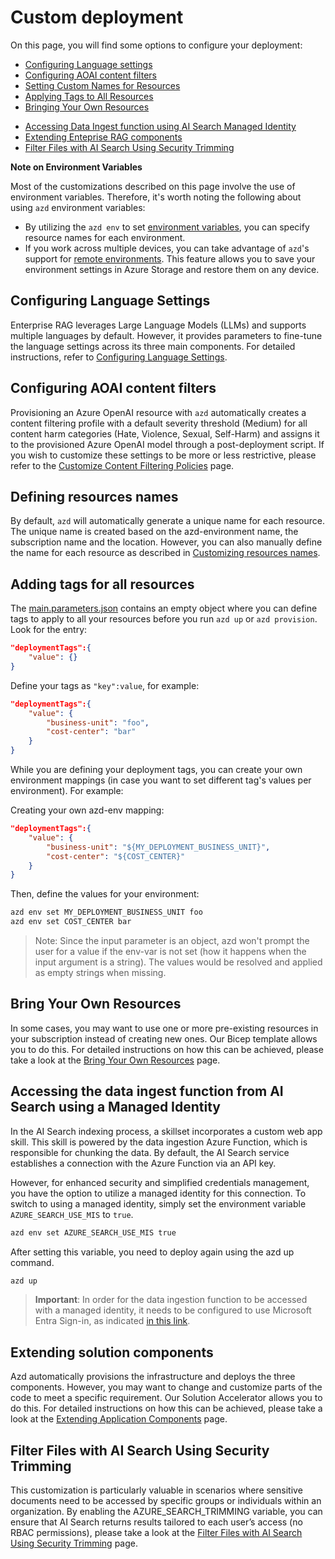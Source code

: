 # Custom deployment

On this page, you will find some options to configure your deployment:

- [Configuring Language settings](#configuring-language-settings)
- [Configuring AOAI content filters](#configuring-aoai-content-filters)
- [Setting Custom Names for Resources](#defining-resources-names)
- [Applying Tags to All Resources](#adding-tags-for-all-resources)
- [Bringing Your Own Resources](#bring-your-own-resources)
<!-- - [Selecting Your Components](#selecting-your-components) -->
- [Accessing Data Ingest function using AI Search Managed Identity](#accessing-the-data-ingest-function-from-ai-search-using-a-managed-identity)
- [Extending Enteprise RAG components](#extending-solution-components)
- [Filter Files with AI Search Using Security Trimming](#Filter-Files-with-AI-Search-Using-Security-Trimming)

**Note on Environment Variables**

Most of the customizations described on this page involve the use of environment variables. Therefore, it's worth noting the following about using `azd` environment variables:
- By utilizing the `azd env` to set [environment variables](https://learn.microsoft.com/en-us/azure/developer/azure-developer-cli/manage-environment-variables), you can specify resource names for each environment.
- If you work across multiple devices, you can take advantage of `azd`'s support for [remote environments](https://learn.microsoft.com/en-us/azure/developer/azure-developer-cli/remote-environments-support). This feature allows you to save your environment settings in Azure Storage and restore them on any device.

## Configuring Language Settings

Enterprise RAG leverages Large Language Models (LLMs) and supports multiple languages by default. However, it provides parameters to fine-tune the language settings across its three main components. For detailed instructions, refer to [Configuring Language Settings](CUSTOMIZATIONS_LANGUAGE.md).

## Configuring AOAI content filters

Provisioning an Azure OpenAI resource with `azd` automatically creates a content filtering profile with a default severity threshold (Medium) for all content harm categories (Hate, Violence, Sexual, Self-Harm) and assigns it to the provisioned Azure OpenAI model through a post-deployment script. If you wish to customize these settings to be more or less restrictive, please refer to the [Customize Content Filtering Policies](CUSTOMIZATIONS_CONTENT_FILTERING.md) page.

## Defining resources names

By default, `azd` will automatically generate a unique name for each resource. The unique name is created based on the azd-environment name, the subscription name and the location. However, you can also manually define the name for each resource as described in [Customizing resources names](CUSTOMIZATIONS_RESOURCE_NAMES.md).

## Adding tags for all resources

The [main.parameters.json](../infra/main.parameters.json) contains an empty object where you can define tags to apply to all your resources before you run `azd up` or `azd provision`. Look for the entry:

```json
"deploymentTags":{
    "value": {}
}
```

Define your tags as `"key":value`, for example:

```json
"deploymentTags":{
    "value": {
        "business-unit": "foo",
        "cost-center": "bar"
    }
}
```

While you are defining your deployment tags, you can create your own environment mappings (in case you want to set different tag's values per environment). For example:

Creating your own azd-env mapping:
```json
"deploymentTags":{
    "value": {
        "business-unit": "${MY_DEPLOYMENT_BUSINESS_UNIT}",
        "cost-center": "${COST_CENTER}"
    }
}
```

Then, define the values for your environment:
```sh
azd env set MY_DEPLOYMENT_BUSINESS_UNIT foo
azd env set COST_CENTER bar
```

> Note: Since the input parameter is an object, azd won't prompt the user for a value if the env-var is not set (how it happens when the input argument is a string). The values would be resolved and applied as empty strings when missing.

## Bring Your Own Resources

In some cases, you may want to use one or more pre-existing resources in your subscription instead of creating new ones. Our Bicep template allows you to do this. For detailed instructions on how this can be achieved, please take a look at the [Bring Your Own Resources](CUSTOMIZATIONS_BYOR.md) page.

<!-- ## Selecting Your Components

To install just some specific GPT-RAG components, you can adjust the installation process by setting one or more of the following variables to false, based on the components you prefer not to install:

- DEPLOY_DATA_INGESTION
- DEPLOY_FRONTEND
- DEPLOY_ORCHESTRATOR

After setting the variables, begin the deployment process by running `azd init` as directed in the Getting Started section on the main page. Next, execute `azd provision`. Following this, use the `azd package` and `azd deploy` commands, specifying which components to install: `dataIngest`, `orchestrator`, or `frontend`. If no components are specified, the system will attempt to package and deploy all components.

For example, suppose you are only interested in the **Data ingestion** component.

First, you would set the deployment of the other two components to false:

```
azd env set DEPLOY_FRONTEND false
azd env set DEPLOY_ORCHESTRATOR false
```

Then, you proceed with the deployment procedure, as previously described.

```
azd provision
azd package dataIngest
azd deploy dataIngest
```

Done! you deployed only the **Data ingestion** component. -->

## Accessing the data ingest function from AI Search using a Managed Identity

In the AI Search indexing process, a skillset incorporates a custom web app skill. This skill is powered by the data ingestion Azure Function, which is responsible for chunking the data. By default, the AI Search service establishes a connection with the Azure Function via an API key.

However, for enhanced security and simplified credentials management, you have the option to utilize a managed identity for this connection. To switch to using a managed identity, simply set the environment variable `AZURE_SEARCH_USE_MIS` to `true`.

```sh
azd env set AZURE_SEARCH_USE_MIS true
```

After setting this variable, you need to deploy again using the azd up command. 

```sh
azd up
```

> **Important**: In order for the data ingestion function to be accessed with a managed identity, it needs to be configured to use Microsoft Entra Sign-in, as indicated [in this link](https://learn.microsoft.com/en-us/azure/app-service/configure-authentication-provider-aad).

## Extending solution components

Azd automatically provisions the infrastructure and deploys the three components. However, you may want to change and customize parts of the code to meet a specific requirement. Our Solution Accelerator allows you to do this. For detailed instructions on how this can be achieved, please take a look at the [Extending Application Components](EXTENDING_APP_COMPONENTS.md) page.

## Filter Files with AI Search Using Security Trimming

This customization is particularly valuable in scenarios where sensitive documents need to be accessed by specific groups or individuals within an organization. By enabling the AZURE_SEARCH_TRIMMING variable, you can ensure that AI Search returns results tailored to each user’s access (no RBAC permissions), please take a look at the [Filter Files with AI Search Using Security Trimming](CUSTOMIZATIONS_SEARCH_TRIMMING.md) page.